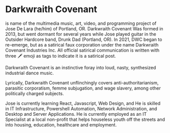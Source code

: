 # Darkwraith Covenant 
is name of the multimedia music, art, video, and programming project of Jose De Lara (he/him) of Portland, OR. Darkwraith Covenant Was formed in 2013, but went dormant for several years while Jose played guitar in the Outsider Hardcore band, Drunk Dad (Portland, OR). In 2021, DWC began to re-emerge, but as a satirical faux corporation under the name Darkwraith Covenant Industries Inc. All official satirical communication is written with three 🗡️ emoji as tags to indicate it is a satirical post. 

Darkwraith Covenant is an instinctive foray into loud, nasty, synthesized industrial dance music.

Lyrically, Darkwraith Covenant unflinchingly covers anti-authoritarianism, parasitic corporatism, femme subjugation, and wage slavery, among other politically charged subjects.

Jose is currently learning React, Javascript, Web Design, and 
He is skilled in IT Infrastructure, Powershell Automation, Network Administration, and Desktop and Server Applications. He is currently employed as an IT Specialist at a local non-profit that helps houseless youth off the streets and into housing, education, healthcare and employment. 

<!--
**darkwraithcovenant/darkwraithcovenant** is a ✨ _special_ ✨ repository because its `README.md` (this file) appears on your GitHub profile.


-->
